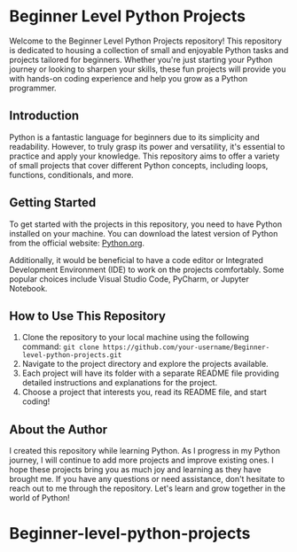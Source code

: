 # Beginner Level Python Projects

Welcome to the Beginner Level Python Projects repository! This repository is dedicated to housing a collection of small and enjoyable Python tasks and projects tailored for beginners. Whether you're just starting your Python journey or looking to sharpen your skills, these fun projects will provide you with hands-on coding experience and help you grow as a Python programmer.

## Introduction

Python is a fantastic language for beginners due to its simplicity and readability. However, to truly grasp its power and versatility, it's essential to practice and apply your knowledge. This repository aims to offer a variety of small projects that cover different Python concepts, including loops, functions, conditionals, and more.

## Getting Started

To get started with the projects in this repository, you need to have Python installed on your machine. You can download the latest version of Python from the official website: [Python.org](https://www.python.org/).

Additionally, it would be beneficial to have a code editor or Integrated Development Environment (IDE) to work on the projects comfortably. Some popular choices include Visual Studio Code, PyCharm, or Jupyter Notebook.

## How to Use This Repository

1. Clone the repository to your local machine using the following command:
   `git clone https://github.com/your-username/Beginner-level-python-projects.git`
2. Navigate to the project directory and explore the projects available.
3. Each project will have its folder with a separate README file providing detailed instructions and explanations for the project.
4. Choose a project that interests you, read its README file, and start coding!

## About the Author

I created this repository while learning Python. As I progress in my Python journey, I will continue to add more projects and improve existing ones. I hope these projects bring you as much joy and learning as they have brought me. If you have any questions or need assistance, don't hesitate to reach out to me through the repository. Let's learn and grow together in the world of Python!
# Beginner-level-python-projects
